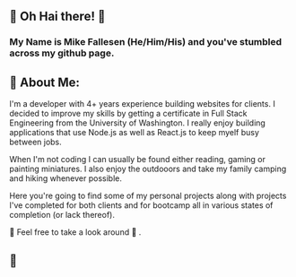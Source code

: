 ## 👋 Oh Hai there! 👋

### My Name is Mike Fallesen (He/Him/His) and you've stumbled across my github page.

## 📝 About Me:
  I'm a developer with 4+ years experience building websites for clients. I decided to improve my skills by getting a certificate in Full Stack Engineering from the University of Washington. I really enjoy building applications that use Node.js as well as React.js to keep myelf busy between jobs.  

  When I'm not coding I can usually be found either reading, gaming or painting miniatures. I also enjoy the outdooors and take my family camping and hiking whenever possible. 

Here you're going to find some of my personal projects along with projects I've completed for both clients and for bootcamp all in various states of completion (or lack thereof).

👀 Feel free to take a look around 👀 .


## 📇
<!--
**mfallesen/mfallesen** is a ✨ _special_ ✨ repository because its `README.md` (this file) appears on your GitHub profile.

Here are some ideas to get you started:

- 🔭 I’m currently working on ...
- 🌱 I’m currently learning ...
- 👯 I’m looking to collaborate on ...
- 🤔 I’m looking for help with ...
- 💬 Ask me about ...
- 📫 How to reach me: ...
- 😄 Pronouns: ...
- ⚡ Fun fact: ...
-->
